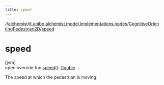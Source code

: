 ```yaml
---
title: speed
---
```

//[alchemist](../../../index.html)/[it.unibo.alchemist.model.implementations.nodes](../index.html)/[CognitiveOrientingPedestrian2D](index.html)/[speed](speed.html)



# speed



[jvm]\
open override fun [speed](speed.html)(): [Double](https://kotlinlang.org/api/latest/jvm/stdlib/kotlin/-double/index.html)



The speed at which the pedestrian is moving.




